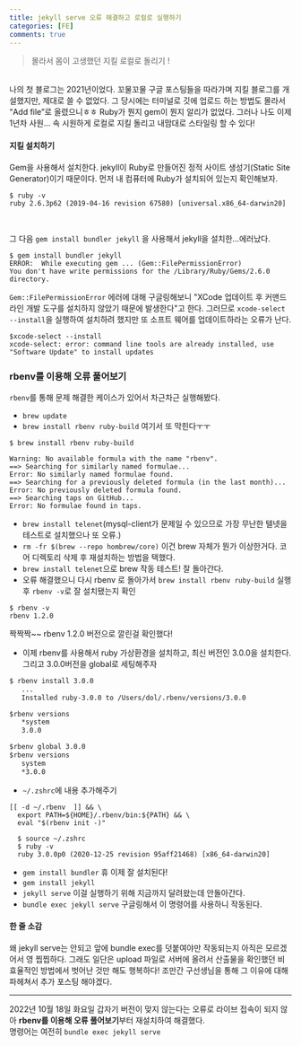 ```yaml
---
title: jekyll serve 오류 해결하고 로컬로 실행하기
categories: [FE]
comments: true
---
```


> 몰라서 몸이 고생했던 지킬 로컬로 돌리기 !

<br>
나의 첫 블로그는 2021년이었다. 꼬물꼬물 구글 포스팅들을 따라가며  지킬 블로그를 개설했지만, 제대로 쓸 수 없었다. 그 당시에는 터미널로 깃에 업로드 하는 방법도 몰라서 “Add file”로 올렸으니ㅎㅎ Ruby가 뭔지 gem이 뭔지 알리가 없었다. 그러나 나도 이제 1년차 사원… 속 시원하게 로컬로 지킬 돌리고 내맘대로 스타일링 할 수 있다!


#### 지킬 설치하기
Gem을 사용해서 설치한다. jekyll이 Ruby로 만들어진 정적 사이트 생성기(Static Site Generator)이기 때문이다. 먼저 내 컴퓨터에 Ruby가 설치되어 있는지 확인해보자. 
```terminal
$ ruby -v
ruby 2.6.3p62 (2019-04-16 revision 67580) [universal.x86_64-darwin20]
```
<br>

그 다음 `gem install bundler jekyll` 을 사용해서 jekyll을 설치한...에러났다. 
```terminal
$ gem install bundler jekyll
ERROR:  While executing gem ... (Gem::FilePermissionError)
You don't have write permissions for the /Library/Ruby/Gems/2.6.0 directory.
```

`Gem::FilePermissionError` 에러에 대해 구글링해보니 "XCode 업데이트 후 커맨드라인 개발 도구를 설치하지 않았기 때문에 발생한다"고 한다. 그러므로 `xcode-select --install`을 실행하여 설치하려 했지만 또 소프트 웨어를 업데이트하라는 오류가 난다.
```terminal
$xcode-select --install
xcode-select: error: command line tools are already installed, use "Software Update" to install updates
```

### rbenv를 이용해 오류 풀어보기
`rbenv`를 통해 문제 해결한 케이스가 있어서 차근차근 실행해봤다. 
- `brew update`
- `brew install rbenv ruby-build` 여기서 또 막힌다ㅜㅜ

```terminal
$ brew install rbenv ruby-build

Warning: No available formula with the name "rbenv".
==> Searching for similarly named formulae...
Error: No similarly named formulae found.
==> Searching for a previously deleted formula (in the last month)...
Error: No previously deleted formula found.
==> Searching taps on GitHub...
Error: No formulae found in taps.
```
- `brew install telenet`(mysql-client가 문제일 수 있으므로 가장 무난한 텔넷을 테스트로 설치했으나 또 오류.)
- `rm -fr $(brew --repo hombrew/core)` 이건 brew 자체가 뭔가 이상한거다. 코어 디렉토리 삭제 후 재설치하는 방법을 택했다.
- `brew install telenet`으로 brew 작동 테스트! 잘 돌아간다.
- 오류 해결했으니 다시 rbenv 로 돌아가서 `brew install rbenv ruby-build` 실행 후 `rbenv -v`로 잘 설치됐는지 확인

```terminal
$ rbenv -v
rbenv 1.2.0
```

   짝짝짝~~ rbenv 1.2.0 버전으로 깔린걸 확인했다!
- 이제 rbenv를 사용해서 ruby 가상환경을 설치하고, 최신 버전인 3.0.0을 설치한다. 그리고 3.0.0버전을 global로 세팅해주자

```html
$ rbenv install 3.0.0
   ...
   Installed ruby-3.0.0 to /Users/dol/.rbenv/versions/3.0.0

$rbenv versions
   *system
   3.0.0

$rbenv global 3.0.0
$rbenv versions
   system
   *3.0.0
```

- `~/.zshrc`에 내용 추가해주기

```terminal
[[ -d ~/.rbenv  ]] && \
  export PATH=${HOME}/.rbenv/bin:${PATH} && \
  eval "$(rbenv init -)"

  $ source ~/.zshrc
  $ ruby -v
  ruby 3.0.0p0 (2020-12-25 revision 95aff21468) [x86_64-darwin20]
```

- `gem install bundler` 휴 이제 잘 설치된다!
- `gem install jekyll` 
- `jekyll serve` 이걸 실행하기 위해 지금까지 달려왔는데 안돌아간다.
- `bundle exec jekyll serve` 구글링해서 이 명령어를 사용하니 작동된다. 


#### 한 줄 소감
왜 jekyll serve는 안되고 앞에 bundle exec를 덧붙여야만 작동되는지 아직은 모르겠어서 영 찝찝하다. 그래도 일단은 upload 파일로 서버에 올려서 산출물을 확인했던 비효율적인 방법에서 벗어난 것만 해도 행복하다! 조만간 구선생님을 통해 그 이유에 대해 파헤쳐서 추가 포스팅 해야겠다.


----
2022년 10월 18일 화요일 
갑자기 버전이 맞지 않는다는 오류로 라이브 접속이 되지 않아 **rbenv를 이용해 오류 풀어보기**부터 재설치하여 해결했다. <br>
명령어는 여전히 `bundle exec jekyll serve`